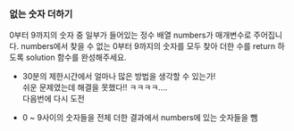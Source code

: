 ### 없는 숫자 더하기
0부터 9까지의 숫자 중 일부가 들어있는 정수 배열 numbers가 매개변수로 주어집니다. numbers에서 찾을 수 없는 0부터 9까지의 숫자를 모두 찾아 더한 수를 return 하도록 solution 함수를 완성해주세요.


- 30분의 제한시간에서 얼마나 많은 방법을 생각할 수 있는가!<br>
쉬운 문제였는데 해결을 못했다!! ㅋㅋㅋㅋ....<br>
다음번에 다시 도전<br>

- 0 ~ 9사이의 숫자들을 전체 더한 결과에서 numbers에 있는 숫자들을 뺌 
